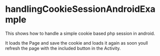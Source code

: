 # handlingCookieSessionAndroidExample
This shows how to handle a simple cookie based php session in android.

It loads the Page and save the cookie and loads it again as soon youll refresh the page with the included button in the Activity.

